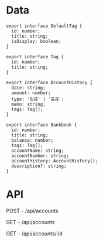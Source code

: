# Data 

```
export interface DefaultTag {
  id: number;
  title: string;
  isDisplay: boolean;
}

export interface Tag {
  id: number;
  title: string;
}

export interface AccountHistory {
  date: string;
  amount: number;
  type: '입금' | '출금';
  memo: string;
  tags: Tag[];
}

export interface Bankbook {
  id: number;
  title: string;
  balance: number;
  tags: Tag[];
  accountName: string;
  accountNumber: string;
  accountHistory: AccountHistory[];
  description?: string;
}
```

# API

POST - /api/accounts

GET  - /api/accounts

GET  - /api/accounts/:id
